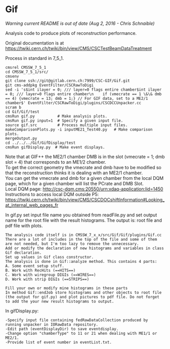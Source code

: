 # Gif

*Warning current README is out of date (Aug 2, 2016 - Chris Schnaible)*

Analysis code to produce plots of reconstruction performance.  

Original documentation is at https://twiki.cern.ch/twiki/bin/view/CMS/CSCTestBeamDataTreatment

Process in standard in 7_5_1.  

    cmsrel CMSSW_7_5_1
    cd CMSSW_7_5_1/src/
    cmsenv
    git clone ssh://git@gitlab.cern.ch:7999/CSC-GIF/Gif.git 
    git cms-addpkg EventFilter/CSCRawToDigi
    sed -i 's$int ilayer = 0; /// layer=0 flags entire chamber$int ilayer = 0; /// layer=0 flags entire chamber\n    if (vmecrate == 1 \&\& dmb == 4) {vmecrate = 13; dmb = 1;} // For GIF data, set to a ME2/1 chamber$' EventFilter/CSCRawToDigi/plugins/CSCDCCUnpacker.cc
    scram b
    cd Gif/Gif/test 
    cmsRun gif.py          # Make analysis plots.
    cmsRun gif.py input=1  # Specify a given input file.
    source gif.src         # Process multiple input files.
    makeComparisonPlots.py -i inputME21_Test40.py   # Make comparison plots.
    mergeOutput.py   
    cd ../../../Gif/GifDisplay/test  
    cmsRun gifDisplay.py  # Make event displays.  

Note that at GIF++ the ME2/1 chamber DMB is in the slot (vmecrate = 1; dmb slot = 4) that corresponds to an ME1/2 chamber.  
To get the correct geometry the vmecrate and dmb have to be modified so that the reconstruction thinks it is dealing with an ME2/1 chamber.  
You can get the vmecrate and dmb for a given chamber from the local DQM page, which for a given chamber will list the PCrate and DMB Slot.  
Local DQM page:  http://csc-dqm.cms:20550/urn:xdaq-application:lid=1450
Instructions to access local DQM outside P5:  https://twiki.cern.ch/twiki/bin/view/CMS/CSCDOCshiftInformation#Looking_at_internal_web_pages_fr

In gif.py set input file name you obtained from readFile.py and set output name for the root file with the result histograms.
The output is: root file and pdf file with plots. 

    The analysis code itself is in CMSSW_7_x_x/src/Gif/Gif/plugins/Gif.cc
    There are a lot of includes in the top of the file and some of them are not needed, but I'm too lazy to remove the unnecessary.
    Add or modify the declaration of new histograms and variables in class Gif declaration.
    Set up values in Gif class constructor.
    The analysis is done in Gif::analyze method. This contains 4 parts:
    A. Some event setup stuff. 
    B. Work with RecHits (==HITS==) 
    C. Work with wiregroup DIGIs (==WIRES==) 
    D. Work with strip DIGIs (==STRIPS==) 

    Fill your own or modify mine histograms in these parts
    In method Gif::endJob store histograms and other objects to root file (the output for gif.py) and plot pictures to pdf file. Do not forget to add the your new result histograms to output. 
    
In gifDisplay.py:

    -Specify input file containing fedRawDataCollection produced by running unpacker in IORawData repository.
    -Edit path (eventDisplayDir) to save eventdisplay.
    -Change option "chamberType" to 11 or 21 when dealing with ME1/1 or ME2/1.
    -Provide list of event number in eventList.txt.  

    
